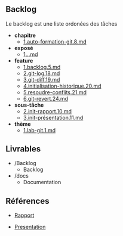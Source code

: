 #  

 

 

## Backlog 

Le backlog est une liste ordonées des tâches 

- **chapitre** 
  - [1.auto-formation-git.8.md](./Backlog/chapitre/1.auto-formation-git.8.md) 
- **exposé** 
  - [1...md](./Backlog/exposé/1...md) 
- **feature** 
  - [1.backlog.5.md](./Backlog/feature/1.backlog.5.md) 
  - [2.git-log.18.md](./Backlog/feature/2.git-log.18.md) 
  - [3.git-diff.19.md](./Backlog/feature/3.git-diff.19.md) 
  - [4.initialisation-historique.20.md](./Backlog/feature/4.initialisation-historique.20.md) 
  - [5.resoudre-conflits.21.md](./Backlog/feature/5.resoudre-conflits.21.md) 
  - [6.git-revert.24.md](./Backlog/feature/6.git-revert.24.md) 
- **sous-tâche** 
  - [2.init-rapport.10.md](./Backlog/sous-tâche/2.init-rapport.10.md) 
  - [3.init-présentation.11.md](./Backlog/sous-tâche/3.init-présentation.11.md) 
- **thème** 
  - [1.lab-git.1.md](./Backlog/thème/1.lab-git.1.md) 
## Livrables 

 

- /Backlog 
  - Backlog 
- /docs 
  - Documentation 
## Références 

 
 


-  [Rapport](https://labs-web.github.io/lab-git/rapport.html) 
          
- [Presentation](https://labs-web.github.io/lab-git/presentation)

